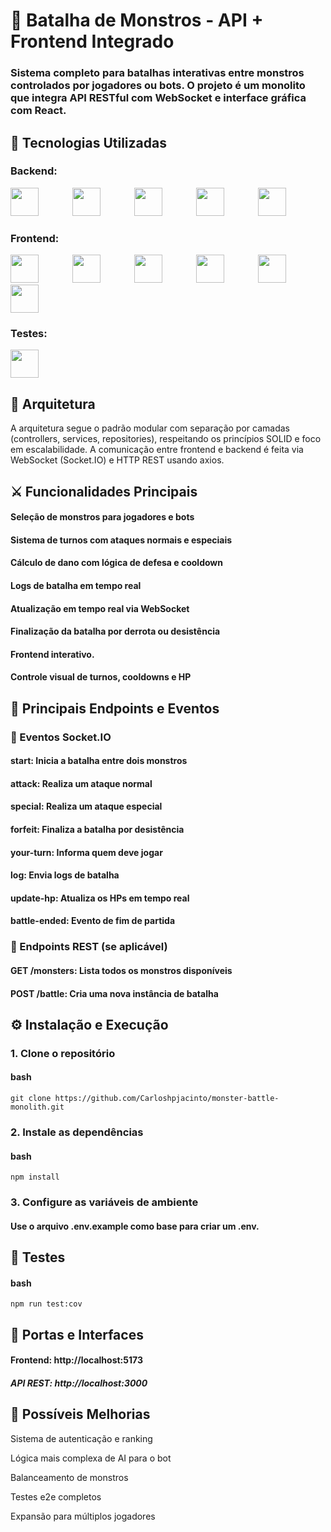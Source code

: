 # 🧩 Batalha de Monstros - API + Frontend Integrado

### Sistema completo para batalhas interativas entre monstros controlados por jogadores ou bots. O projeto é um monolito que integra API RESTful com WebSocket e interface gráfica com React.

## 🚀 Tecnologias Utilizadas
### Backend:

<div>
  <img src="https://cdn.jsdelivr.net/gh/devicons/devicon@latest/icons/nodejs/nodejs-original-wordmark.svg" width="45" height="45" style="margin-right: 50px;"/>
  <img src="https://cdn.jsdelivr.net/gh/devicons/devicon@latest/icons/typescript/typescript-original.svg" width="45" height="45" style="margin-right: 50px;"/>
  <img src="https://cdn.jsdelivr.net/gh/devicons/devicon@latest/icons/express/express-original-wordmark.svg" width="45" height="45" style="margin-right: 50px;"/>
  <img src="https://cdn.jsdelivr.net/gh/devicons/devicon@latest/icons/socketio/socketio-original-wordmark.svg" width="45" height="45" style="margin-right: 50px;"/>
  <img src="https://cdn.jsdelivr.net/gh/devicons/devicon@latest/icons/mysql/mysql-original.svg" width="45" height="45" style="margin-right: 50px;"/>
</div>

### Frontend:
<div>
  <img src="https://cdn.jsdelivr.net/gh/devicons/devicon@latest/icons/nodejs/nodejs-original-wordmark.svg" width="45" height="45" style="margin-right: 50px;"/>
  <img src="https://cdn.jsdelivr.net/gh/devicons/devicon@latest/icons/javascript/javascript-original.svg" width="45" height="45" style="margin-right: 50px;"/>
  <img src="https://cdn.jsdelivr.net/gh/devicons/devicon@latest/icons/react/react-original.svg" width="45" height="45" style="margin-right: 50px;"/>
  <img src="https://cdn.jsdelivr.net/gh/devicons/devicon@latest/icons/vitejs/vitejs-original.svg" width="45" height="45" style="margin-right: 50px;"/>
  <img src="https://cdn.jsdelivr.net/gh/devicons/devicon@latest/icons/socketio/socketio-original-wordmark.svg" width="45" height="45" style="margin-right: 50px;"/>
  <img src="https://cdn.jsdelivr.net/gh/devicons/devicon@latest/icons/axios/axios-plain.svg" width="45" height="45" style="margin-right: 50px;"/>
</div>

### Testes:
<div>
  <img src="https://cdn.jsdelivr.net/gh/devicons/devicon@latest/icons/jest/jest-plain.svg" width="45" height="45" style="margin-right: 50px;"/>
</div>

## 📁 Arquitetura
A arquitetura segue o padrão modular com separação por camadas (controllers, services, repositories), respeitando os princípios SOLID e foco em escalabilidade. A comunicação entre frontend e backend é feita via WebSocket (Socket.IO) e HTTP REST usando axios.

## ⚔️ Funcionalidades Principais
#### Seleção de monstros para jogadores e bots

#### Sistema de turnos com ataques normais e especiais

#### Cálculo de dano com lógica de defesa e cooldown

#### Logs de batalha em tempo real

#### Atualização em tempo real via WebSocket

#### Finalização da batalha por derrota ou desistência

#### Frontend interativo.

#### Controle visual de turnos, cooldowns e HP

## 📡 Principais Endpoints e Eventos

### 🔁 Eventos Socket.IO

#### start: Inicia a batalha entre dois monstros

#### attack: Realiza um ataque normal

#### special: Realiza um ataque especial

#### forfeit: Finaliza a batalha por desistência

#### your-turn: Informa quem deve jogar

#### log: Envia logs de batalha

#### update-hp: Atualiza os HPs em tempo real

#### battle-ended: Evento de fim de partida

### 📨 Endpoints REST (se aplicável)
#### GET /monsters: Lista todos os monstros disponíveis

#### POST /battle: Cria uma nova instância de batalha

## ⚙️ Instalação e Execução

### 1. Clone o repositório
#### bash

    git clone https://github.com/Carloshpjacinto/monster-battle-monolith.git
    
### 2. Instale as dependências
#### bash

    npm install
    
### 3. Configure as variáveis de ambiente

#### Use o arquivo .env.example como base para criar um .env.

## 🧪 Testes
#### bash

    npm run test:cov
    
## 🚪 Portas e Interfaces

#### Frontend: http://localhost:5173

##### API REST: http://localhost:3000

## 🔧 Possíveis Melhorias

Sistema de autenticação e ranking

Lógica mais complexa de AI para o bot

Balanceamento de monstros

Testes e2e completos

Expansão para múltiplos jogadores
